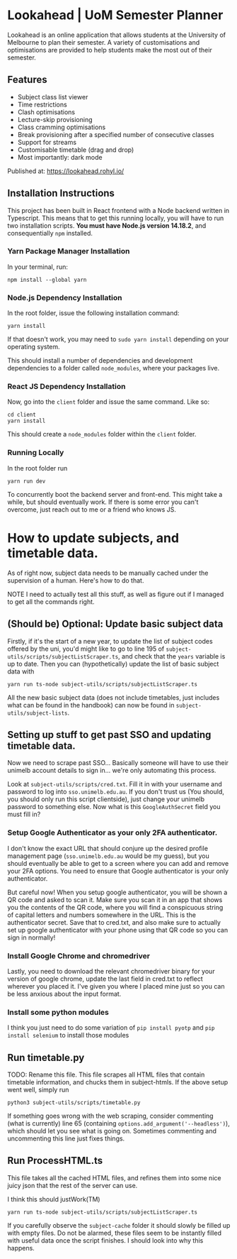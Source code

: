 # Lookahead | UoM Semester Planner

Lookahead is an online application that allows students at the University of Melbourne to plan their
semester. A variety of customisations and optimisations are provided to help students make the most
out of their semester.

## Features

- Subject class list viewer
- Time restrictions
- Clash optimisations
- Lecture-skip provisioning
- Class cramming optimisations
- Break provisioning after a specified number of consecutive classes
- Support for streams
- Customisable timetable (drag and drop)
- Most importantly: dark mode

Published at: https://lookahead.rohyl.io/

## Installation Instructions

This project has been built in React frontend with a Node backend written in Typescript. This means
that to get this running locally, you will have to run two installation scripts. **You must have
Node.js version 14.18.2**, and consequentially `npm` installed.

### Yarn Package Manager Installation

In your terminal, run:

```shell
npm install --global yarn
```

### Node.js Dependency Installation

In the root folder, issue the following installation command:

```shell
yarn install
```

If that doesn't work, you may need to `sudo yarn install` depending on your operating system.

This should install a number of dependencies and development dependencies to a folder called
`node_modules`, where your packages live.

### React JS Dependency Installation

Now, go into the `client` folder and issue the same command. Like so:

```shell
cd client
yarn install
```

This should create a `node_modules` folder within the `client` folder.

### Running Locally

In the root folder run

```shell
yarn run dev
```

To concurrently boot the backend server and front-end. This might take a while, but should
eventually work. If there is some error you can't overcome, just reach out to me or a friend who
knows JS.

# How to update subjects, and timetable data.
As of right now, subject data needs to be manually cached under the supervision of a human. Here's how to do that.

NOTE I need to actually test all this stuff, as well as figure out if I managed to get all the commands right.

## (Should be) Optional: Update basic subject data

Firstly, if it's the start of a new year, to update the list of subject codes offered by the uni, you'd might like to go to line 195 of `subject-utils/scripts/subjectListScraper.ts`, and check that the `years` variable is up to date. Then you can (hypothetically) update the list of basic subject data with 
```shell
yarn run ts-node subject-utils/scripts/subjectListScraper.ts
```
All the new basic subject data (does not include timetables, just includes what can be found in the handbook) can now be found in `subject-utils/subject-lists`. 

## Setting up stuff to get past SSO and updating timetable data.
Now we need to scrape past SSO... Basically someone will have to use their unimelb account details to sign in... we're only automating this process.

Look at `subject-utils/scripts/cred.txt`. Fill it in with your username and password to log into `sso.unimelb.edu.au`. If you don't trust us (You should, you should only run this script clientside), just change your unimelb password to something else. Now what is this `GoogleAuthSecret` field you must fill in?

### Setup Google Authenticator as your only 2FA authenticator.
I don't know the exact URL that should conjure up the desired profile management page (`sso.unimelb.edu.au` would be my guess), but you should eventually be able to get to a screen where you can add and remove your 2FA options. You need to ensure that Google authenticator is your only authenticator. 

But careful now! When you setup google authenticator, you will be shown a QR code and asked to scan it. Make sure you scan it in an app that shows you the contents of the QR code, where you will find a conspicuous string of capital letters and numbers somewhere in the URL. This is the authenticator secret. Save that to cred.txt, and also make sure to actually set up google authenticator with your phone using that QR code so you can sign in normally!

### Install Google Chrome and chromedriver
Lastly, you need to download the relevant chromedriver binary for your version of google chrome, update the last field in cred.txt to reflect wherever you placed it. I've given you where I placed mine just so you can be less anxious about the input format.

### Install some python modules
I think you just need to do some variation of `pip install pyotp` and `pip install selenium` to install those modules

## Run timetable.py
TODO: Rename this file.
This file scrapes all HTML files that contain timetable information, and chucks them in subject-htmls. If the above setup went well, simply run 

```shell
python3 subject-utils/scripts/timetable.py
```

If something goes wrong with the web scraping, consider commenting (what is currently) line 65 (containing `options.add_argument('--headless')`), which should let you see what is going on. Sometimes commenting and uncommenting this line just fixes things.

## Run ProcessHTML.ts
This file takes all the cached HTML files, and refines them into some nice juicy json that the rest of the server can use. 

I think this should justWork(TM) 

```shell
yarn run ts-node subject-utils/scripts/subjectListScraper.ts
```

If you carefully observe the `subject-cache` folder it should slowly be filled up with empty files. Do not be alarmed, these files seem to be instantly filled with useful data once the script finishes. I should look into why this happens.